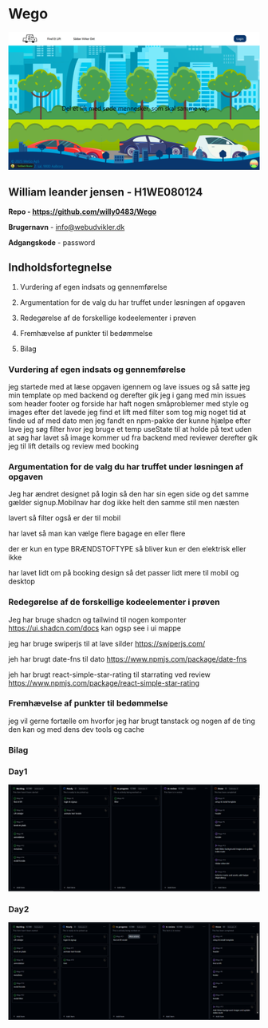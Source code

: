 # Wego

![forside image](./Frontend/public/forside.png)

## William leander jensen - H1WE080124

**Repo - <https://github.com/willy0483/Wego>**

**Brugernavn** - info@webudvikler.dk

**Adgangskode** - password

## Indholdsfortegnelse

1. Vurdering af egen indsats og gennemførelse

2. Argumentation for de valg du har truffet under løsningen af opgaven

3. Redegørelse af de forskellige kodeelementer i prøven

4. Fremhævelse af punkter til bedømmelse

5. Bilag

### Vurdering af egen indsats og gennemførelse

jeg startede med at læse opgaven igennem og lave issues og så satte jeg min template op med backend og derefter gik jeg i gang med min issues som header footer og forside har haft nogen småproblemer med style og images efter det lavede jeg find et lift med filter som tog mig noget tid at finde ud af med dato men jeg fandt en npm-pakke der kunne hjælpe efter lave jeg søg filter hvor jeg bruge et temp useState til at holde på text uden at søg har lavet så image kommer ud fra backend med reviewer derefter gik jeg til lift details og review med booking

### Argumentation for de valg du har truffet under løsningen af opgaven

Jeg har ændret designet på login så den har sin egen side og det samme gælder signup.Mobilnav har dog ikke helt den samme stil men næsten

lavert så filter også er der til mobil

har lavet så man kan vælge flere bagage en eller flere

der er kun en type BRÆNDSTOFTYPE så bliver kun er den elektrisk eller ikke

har lavet lidt om på booking design så det passer lidt mere til mobil og desktop

### Redegørelse af de forskellige kodeelementer i prøven

Jeg har bruge shadcn og tailwind til nogen komponter <https://ui.shadcn.com/docs> kan ogsp see i ui mappe

jeg har bruge swiperjs til at lave silder
<https://swiperjs.com/>

jeh har brugt date-fns til dato
<https://www.npmjs.com/package/date-fns>

jeh har brugt react-simple-star-rating til starrating ved review
<https://www.npmjs.com/package/react-simple-star-rating>

### Fremhævelse af punkter til bedømmelse

jeg vil gerne fortælle om hvorfor jeg har brugt tanstack og nogen af de ting den kan og med dens dev tools og cache

### Bilag

### Day1

![day1](./Frontend/public/bilag/day1.png)

### Day2

![day2](./Frontend/public/bilag/day2.png)
